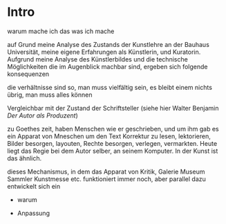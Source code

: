 # Intro


warum mache ich das was ich mache

auf Grund meine Analyse des Zustands der Kunstlehre an der Bauhaus Universität, meine eigene Erfahrungen als Künstlerin, und Kuratorin. Aufgrund meine Analyse des Künstlerbildes und die technische Möglichkeiten die im Augenblick machbar sind, ergeben sich folgende konsequenzen


die verhältnisse sind so, man muss vielfältig sein, es bleibt einem nichts übrig, man muss alles können

Vergleichbar mit der Zustand der Schriftsteller (siehe hier Walter Benjamin *Der Autor als Produzent*)

zu Goethes zeit, haben Menschen wie er geschrieben, und um ihm gab es ein Apparat von Mneschen um den Text Korrektur zu lesen, lektorieren, Bilder besorgen, layouten, Rechte besorgen, verlegen, vermarkten. Heute liegt das Regie bei dem Autor selber, an seinem Komputer. In der Kunst ist das ähnlich.


dieses Mechanismus, in dem das Apparat von Kritik, Galerie Museum Sammler Kunstmesse etc. funktioniert immer noch, aber parallel dazu entwickelt sich ein






- warum 

- Anpassung


